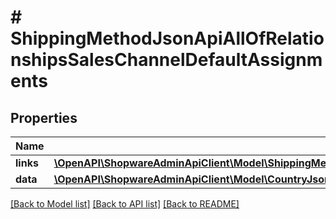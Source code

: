 # # ShippingMethodJsonApiAllOfRelationshipsSalesChannelDefaultAssignments

## Properties

Name | Type | Description | Notes
------------ | ------------- | ------------- | -------------
**links** | [**\OpenAPI\ShopwareAdminApiClient\Model\ShippingMethodJsonApiAllOfRelationshipsSalesChannelDefaultAssignmentsLinks**](ShippingMethodJsonApiAllOfRelationshipsSalesChannelDefaultAssignmentsLinks.md) |  | [optional]
**data** | [**\OpenAPI\ShopwareAdminApiClient\Model\CountryJsonApiAllOfRelationshipsSalesChannelDefaultAssignmentsData[]**](CountryJsonApiAllOfRelationshipsSalesChannelDefaultAssignmentsData.md) |  | [optional]

[[Back to Model list]](../../README.md#models) [[Back to API list]](../../README.md#endpoints) [[Back to README]](../../README.md)
